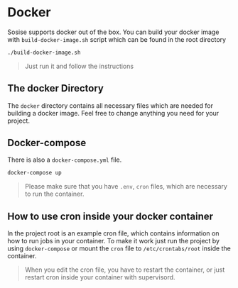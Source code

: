 # Docker
Sosise supports docker out of the box. You can build your docker image with `build-docker-image.sh` script which can be found in the root directory

```sh
./build-docker-image.sh
```

> Just run it and follow the instructions

## The docker Directory
The `docker` directory contains all necessary files which are needed for building a docker image. Feel free to change anything you need for your project.

## Docker-compose
There is also a `docker-compose.yml` file.

```sh
docker-compose up
```

> Please make sure that you have `.env`, `cron` files, which are necessary to run the container.

## How to use cron inside your docker container
In the project root is an example cron file, which contains information on how to run jobs in your container. To make it work just run the project by using `docker-compose` or mount the `cron` file to `/etc/crontabs/root` inside the container.

> When you edit the cron file, you have to restart the container, or just restart cron inside your container with supervisord.